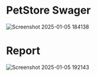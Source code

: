
# PetStore Swager

![Screenshot 2025-01-05 184138](https://github.com/user-attachments/assets/86a8f027-6f9d-477f-805b-75df42d0b407)


# Report

![Screenshot 2025-01-05 192143](https://github.com/user-attachments/assets/8ce12013-5896-4ffb-9eed-dc3a898604c8)
